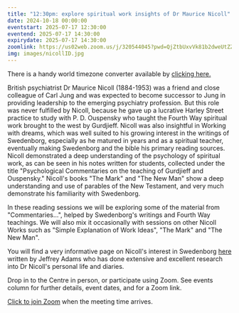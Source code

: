 ```yaml
---
title: "12:30pm: explore spiritual work insights of Dr Maurice Nicoll"
date: 2024-10-18 00:00:00
eventstart: 2025-07-17 12:30:00
eventend: 2025-07-17 14:30:00
expirydate: 2025-07-17 14:30:00
zoomlink: https://us02web.zoom.us/j/320544045?pwd=QjZtbUxvVk81b2dweUtZZTE3ZE9IZz09
img: images/nicollID.jpg
---
```


There is a handy world timezone converter available by [clicking here.](https://www.timeanddate.com/worldclock/converter.html)

British psychiatrist Dr Maurice Nicoll (1884-1953) was a friend and close colleague of Carl Jung and was expected to become successor to Jung in providing leadership to the emerging psychiatry profession. But this role was never fulfilled by Nicoll, because he gave up a lucrative Harley Street practice to study with P. D. Ouspensky who taught the Fourth Way spiritual work brought to the west by Gurdjieff. Nicoll was also insightful in Working with dreams, which was well suited to his growing interest in the writings of Swedenborg, especially as he matured in years and as a spiritual teacher, eventually making Swedenborg and the bible his primary reading sources. Nicoll demonstrated a deep understanding of the psychology of spiritual work, as can be seen in his notes written for students, collected under the title "Psychological Commentaries on the teaching of Gurdjieff and Ouspensky." Nicoll's books "The Mark" and "The New Man" show a deep understanding and use of parables of the New Testament, and very much demonstrate his familiarity with Swedenborg.

In these reading sessions we will be exploring some of the material from "Commentaries...", helped by Swedenborg's writings and Fourth Way teachings. We will also mix it occasionally with sessions on other Nicoll Works such as "Simple Explanation of Work Ideas", "The Mark" and "The New Man".

You will find a very informative page on Nicoll's interest in Swedenborg [here](https://swedenborg.com/scholars-the-swedenborgian-tree-gracing-maurice-nicolls-garden-of-esoterica/) written by Jeffrey Adams who has done extensive and excellent research into Dr Nicoll's personal life and diaries.

Drop in to the Centre in person, or participate using Zoom. See events column for further details, event dates, and for a Zoom link.

[Click to join Zoom](https://us02web.zoom.us/j/320544045?pwd=QjZtbUxvVk81b2dweUtZZTE3ZE9IZz09) when the meeting time arrives.


